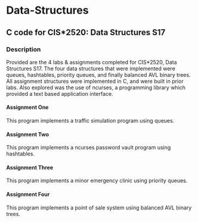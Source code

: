 # Data-Structures
## C code for CIS*2520: Data Structures S17

### Description
Provided are the 4 labs & assignments completed for CIS*2520, Data Structures S17. The four data structures that were implemented were queues, hashtables, priority queues, and finally balanced AVL binary trees. All assignment structures were implemented in C, and were built in prior labs. Also explored was the use of ncurses, a programming library which provided a text based application interface.

#### Assignment One
This program implements a traffic simulation program using queues. 


#### Assignment Two
This program implements a ncurses password vault program using hashtables.


#### Assignment Three
This program implements a minor emergency clinic using priority queues. 


#### Assignment Four
This program implements a point of sale system using balanced AVL binary trees. 
